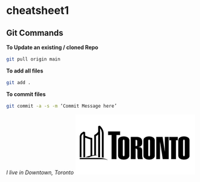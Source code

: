 # cheatsheet1
## Git Commands
**To Update an existing / cloned Repo**
```bash
git pull origin main
```
**To add all files**
```bash
git add .
```
**To commit files**
```bash
git commit -a -s -m ‘Commit Message here’
```
*I live in Downtown, Toronto*
![](https://github.com/nomadic-me/CodingCheatSheets/blob/main/TotontoLogo.png?raw=true)
